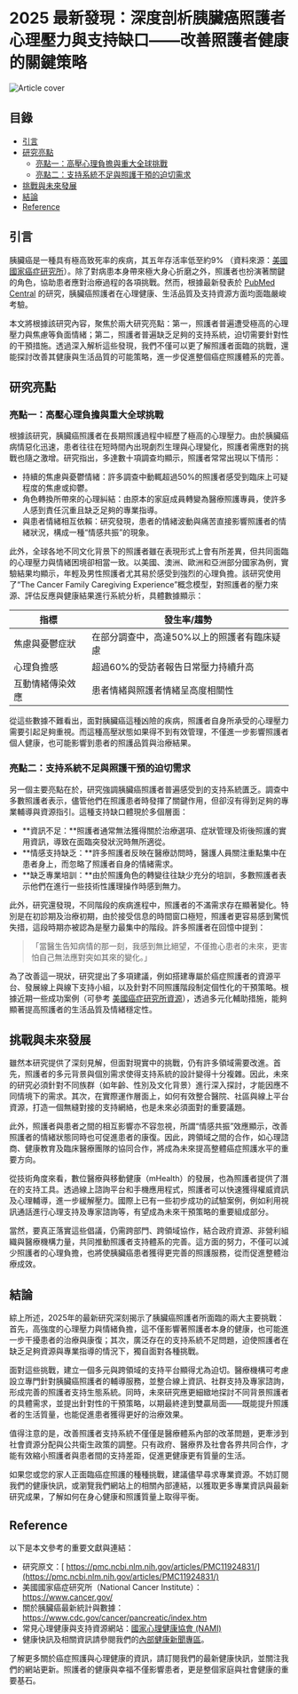 # 2025 最新發現：深度剖析胰臟癌照護者心理壓力與支持缺口——改善照護者健康的關鍵策略
![Article cover](https://i.imgur.com/Uj2Cxch.png)

## 目錄

* [引言](#introduction)
* [研究亮點](#highlights)  
   * [亮點一：高壓心理負擔與重大全球挑戰](#highlight1)  
   * [亮點二：支持系統不足與照護干預的迫切需求](#highlight2)
* [挑戰與未來發展](#future-work)
* [結論](#conclusion)
* [Reference](#reference)

## 引言
<a id="introduction"></a>

 胰臟癌是一種具有極高致死率的疾病，其五年存活率低至約9% （資料來源：[美國國家癌症研究所](https://www.cancer.gov/)）。除了對病患本身帶來極大身心折磨之外，照護者也扮演著關鍵的角色，協助患者應對治療過程的各項挑戰。然而，根據最新發表於 [PubMed Central](https://pmc.ncbi.nlm.nih.gov/articles/PMC11924831/) 的研究，胰臟癌照護者在心理健康、生活品質及支持資源方面均面臨嚴峻考驗。

 本文將根據該研究內容，聚焦於兩大研究亮點：第一，照護者普遍遭受極高的心理壓力與焦慮等負面情緒；第二，照護者普遍缺乏足夠的支持系統，迫切需要針對性的干預措施。透過深入解析這些發現，我們不僅可以更了解照護者面臨的挑戰，還能探討改善其健康與生活品質的可能策略，進一步促進整個癌症照護體系的完善。

## 研究亮點
<a id="highlights"></a>

### 亮點一：高壓心理負擔與重大全球挑戰

 根據該研究，胰臟癌照護者在長期照護過程中經歷了極高的心理壓力。由於胰臟癌病情惡化迅速，患者往往在短時間內出現劇烈生理與心理變化，照護者需應對的挑戰也隨之激增。研究指出，多達數十項調查均顯示，照護者常常出現以下情形：

* 持續的焦慮與憂鬱情緒：許多調查中動輒超過50%的照護者感受到臨床上可疑程度的焦慮或抑鬱。
* 角色轉換所帶來的心理糾結：由原本的家庭成員轉變為醫療照護專員，使許多人感到責任沉重且缺乏足夠的專業指導。
* 與患者情緒相互依賴：研究發現，患者的情緒波動與痛苦直接影響照護者的情緒狀況，構成一種“情感共振”的現象。

 此外，全球各地不同文化背景下的照護者雖在表現形式上會有所差異，但共同面臨的心理壓力與情緒困境卻相當一致。以美國、澳洲、歐洲和亞洲部分國家為例，實驗結果均顯示，年輕及男性照護者尤其易於感受到強烈的心理負擔。該研究使用了“The Cancer Family Caregiving Experience”概念模型，對照護者的壓力來源、評估反應與健康結果進行系統分析，具體數據顯示：

| 指標       | 發生率/趨勢                  |
| -------- | ----------------------- |
| 焦慮與憂鬱症狀  | 在部分調查中，高達50%以上的照護者有臨床疑慮 |
| 心理負擔感    | 超過60%的受訪者報告日常壓力持續升高     |
| 互動情緒傳染效應 | 患者情緒與照護者情緒呈高度相關性        |

 從這些數據不難看出，面對胰臟癌這種凶險的疾病，照護者自身所承受的心理壓力需要引起足夠重視。而這種高壓狀態如果得不到有效管理，不僅進一步影響照護者個人健康，也可能影響到患者的照護品質與治療結果。

### 亮點二：支持系統不足與照護干預的迫切需求

 另一個主要亮點在於，研究強調胰臟癌照護者普遍感受到的支持系統匱乏。調查中多數照護者表示，儘管他們在照護患者時發揮了關鍵作用，但卻沒有得到足夠的專業輔導與資源指引。這種支持缺口體現於多個層面：

* **資訊不足：**照護者通常無法獲得關於治療選項、症狀管理及術後照護的實用資訊，導致在面臨突發狀況時無所適從。
* **情感支持缺乏：**許多照護者反映在醫療訪問時，醫護人員關注重點集中在患者身上，而忽略了照護者自身的情緒需求。
* **缺乏專業培訓：**由於照護角色的轉變往往缺少充分的培訓，多數照護者表示他們在進行一些技術性護理操作時感到無力。

 此外，研究還發現，不同階段的疾病進程中，照護者的不滿需求存在顯著變化。特別是在初診期及治療初期，由於接受信息的時間窗口極短，照護者更容易感到驚慌失措，這段時期亦被認為是壓力最集中的階段。許多照護者在回憶中提到：

> 「當醫生告知病情的那一刻，我感到無比絕望，不僅擔心患者的未來，更害怕自己無法應對突如其來的變化。」

 為了改善這一現狀，研究提出了多項建議，例如搭建專屬於癌症照護者的資源平台、發展線上與線下支持小組，以及針對不同照護階段制定個性化的干預策略。根據近期一些成功案例（可參考 [美國癌症研究所資源](https://www.nationalcancerinstitute.gov/)），透過多元化輔助措施，能夠顯著提高照護者的生活品質及情緒穩定性。

## 挑戰與未來發展
<a id="future-work"></a>

 雖然本研究提供了深刻見解，但面對現實中的挑戰，仍有許多領域需要改進。首先，照護者的多元背景與個別需求使得支持系統的設計變得十分複雜。因此，未來的研究必須針對不同族群（如年齡、性別及文化背景）進行深入探討，才能因應不同情境下的需求。其次，在實際運作層面上，如何有效整合醫院、社區與線上平台資源，打造一個無縫對接的支持網絡，也是未來必須面對的重要議題。

 此外，照護者與患者之間的相互影響亦不容忽視，所謂“情感共振”效應顯示，改善照護者的情緒狀態同時也可促進患者的康復。因此，跨領域之間的合作，如心理諮商、健康教育及臨床醫療團隊的協同合作，將成為未來提高整體癌症照護水平的重要方向。

 從技術角度來看，數位醫療與移動健康（mHealth）的發展，也為照護者提供了潛在的支持工具。透過線上諮詢平台和手機應用程式，照護者可以快速獲得權威資訊及心理輔導，進一步緩解壓力。國際上已有一些初步成功的試驗案例，例如利用視訊通話進行心理支持及專家諮詢等，有望成為未來干預策略的重要組成部分。

 當然，要真正落實這些倡議，仍需跨部門、跨領域協作，結合政府資源、非營利組織與醫療機構力量，共同推動照護者支持體系的完善。這方面的努力，不僅可以減少照護者的心理負擔，也將使胰臟癌患者獲得更完善的照護服務，從而促進整體治療成效。

## 結論
<a id="conclusion"></a>

 綜上所述，2025年的最新研究深刻揭示了胰臟癌照護者所面臨的兩大主要挑戰：首先，高強度的心理壓力與情緒負擔，這不僅影響著照護者本身的健康，也可能進一步干擾患者的治療與康復；其次，廣泛存在的支持系統不足問題，迫使照護者在缺乏足夠資源與專業指導的情況下，獨自面對各種挑戰。

 面對這些挑戰，建立一個多元與跨領域的支持平台顯得尤為迫切。醫療機構可考慮設立專門針對胰臟癌照護者的輔導服務，並整合線上資訊、社群支持及專家諮詢，形成完善的照護者支持生態系統。同時，未來研究應更細緻地探討不同背景照護者的具體需求，並提出針對性的干預策略，以期最終達到雙贏局面——既能提升照護者的生活質量，也能促進患者獲得更好的治療效果。

 值得注意的是，改善照護者支持系統不僅僅是醫療體系內部的改革問題，更牽涉到社會資源分配與公共衛生政策的調整。只有政府、醫療界及社會各界共同合作，才能有效縮小照護者與患者間的支持差距，促進更健康更有質量的生活。

 如果您或您的家人正面臨癌症照護的種種挑戰，建議儘早尋求專業資源。不妨訂閱我們的健康快訊，或瀏覽我們網站上的相關內部連結，以獲取更多專業資訊與最新研究成果，了解如何在身心健康和照護質量上取得平衡。

## Reference
<a id="reference"></a>

以下是本文參考的重要文獻與連結：

* 研究原文：[ https://pmc.ncbi.nlm.nih.gov/articles/PMC11924831/](https://pmc.ncbi.nlm.nih.gov/articles/PMC11924831/)
* 美國國家癌症研究所（National Cancer Institute）：<https://www.cancer.gov/>
* 關於胰臟癌最新統計與數據：<https://www.cdc.gov/cancer/pancreatic/index.htm>
* 常見心理健康與支持資源網站：[國家心理健康協會 (NAMI)](https://www.nami.org/Home)
* 健康快訊及相關資訊請參閱我們的[內部健康新聞專區](/health-news)。

 了解更多關於癌症照護與心理健康的資訊，請訂閱我們的最新健康快訊，並關注我們的網站更新。照護者的健康與幸福不僅影響患者，更是整個家庭與社會健康的重要基石。